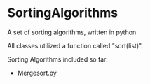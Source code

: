# SortingAlgorithms
A set of sorting algorithms, written in python.

All classes utilized a function called "sort(list)".

Sorting Algorithms included so far:
  - Mergesort.py
